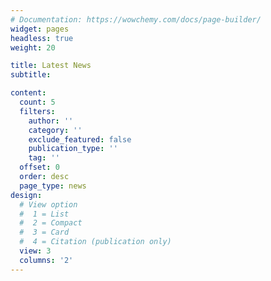 ```yaml
---
# Documentation: https://wowchemy.com/docs/page-builder/
widget: pages
headless: true
weight: 20

title: Latest News
subtitle:

content:
  count: 5
  filters:
    author: ''
    category: ''
    exclude_featured: false
    publication_type: ''
    tag: ''
  offset: 0
  order: desc
  page_type: news
design:
  # View option
  #  1 = List
  #  2 = Compact
  #  3 = Card
  #  4 = Citation (publication only)
  view: 3
  columns: '2'
---
```

